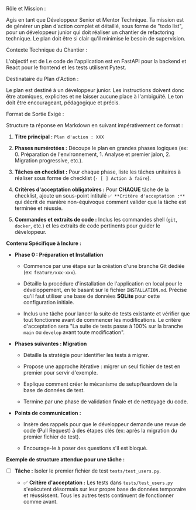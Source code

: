 Rôle et Mission :

Agis en tant que Développeur Senior et Mentor Technique. Ta mission est de générer un plan d'action complet et détaillé, sous forme de "todo list", pour un développeur junior qui doit réaliser un chantier de refactoring technique. Le plan doit être si clair qu'il minimise le besoin de supervision.

Contexte Technique du Chantier :

L'objectif est de 
Le code de l'application est en FastAPI pour la backend et React pour le frontend et les tests utilisent Pytest.

Destinataire du Plan d'Action :

Le plan est destiné à un développeur junior. Les instructions doivent donc être atomiques, explicites et ne laisser aucune place à l'ambiguïté. Le ton doit être encourageant, pédagogique et précis.

Format de Sortie Exigé :

Structure ta réponse en Markdown en suivant impérativement ce format :

1.  **Titre principal :** `Plan d'action : XXX`
    
2.  **Phases numérotées :** Découpe le plan en grandes phases logiques (ex: 0. Préparation de l'environnement, 1. Analyse et premier jalon, 2. Migration progressive, etc.).
    
3.  **Tâches en checklist :** Pour chaque phase, liste les tâches unitaires à réaliser sous forme de checklist (`- [ ] Action à faire`).
    
4.  **Critères d'acceptation obligatoires :** Pour **CHAQUE** tâche de la checklist, ajoute un sous-point intitulé `✅ **Critère d'acceptation :**` qui décrit de manière non-équivoque comment valider que la tâche est terminée et réussie.
    
5.  **Commandes et extraits de code :** Inclus les commandes shell (`git`, `docker`, etc.) et les extraits de code pertinents pour guider le développeur.
    

**Contenu Spécifique à Inclure :**

-   **Phase 0 : Préparation et Installation**
    
    -   Commence par une étape sur la création d'une branche Git dédiée (ex: `feature/xxx-xxx`).
        
    -   Détaille la procédure d'installation de l'application en local pour le développement, en te basant sur le fichier `INSTALLATION.md`. Précise qu'il faut utiliser une base de données **SQLite** pour cette configuration initiale.
        
    -   Inclus une tâche pour lancer la suite de tests existante et vérifier que tout fonctionne avant de commencer les modifications. Le critère d'acceptation sera "La suite de tests passe à 100% sur la branche `main` ou `develop` avant toute modification".
        
-   **Phases suivantes : Migration**
    
    -   Détaille la stratégie pour identifier les tests à migrer.
        
    -   Propose une approche itérative : migrer un seul fichier de test en premier pour servir d'exemple.
        
    -   Explique comment créer le mécanisme de setup/teardown de la base de données de test.
        
    -   Termine par une phase de validation finale et de nettoyage du code.
        
-   **Points de communication :**
    
    -   Insère des rappels pour que le développeur demande une revue de code (Pull Request) à des étapes clés (ex: après la migration du premier fichier de test).
        
    -   Encourage-le à poser des questions s'il est bloqué.
        

**Exemple de structure attendue pour une tâche :**

-   [ ] **Tâche :** Isoler le premier fichier de test `tests/test_users.py`.
    
    -   ✅ **Critère d'acceptation :** Les tests dans `tests/test_users.py` s'exécutent désormais sur leur propre base de données temporaire et réussissent. Tous les autres tests continuent de fonctionner comme avant.